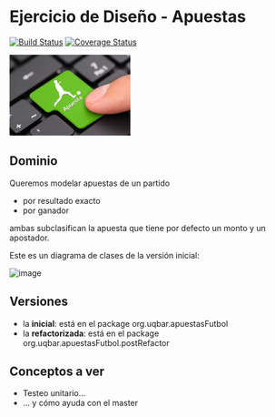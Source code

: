 
# Ejercicio de Diseño - Apuestas

[![Build Status](https://travis-ci.org/uqbar-project/eg-apuestas-xtend.svg?branch=master)](https://travis-ci.org/uqbar-project/eg-apuestas-xtend) [![Coverage Status](https://coveralls.io/repos/github/uqbar-project/eg-apuestas-xtend/badge.svg?branch=master)](https://coveralls.io/github/uqbar-project/eg-apuestas-xtend?branch=master)

<img src="images/apuestas.jpg" width="213px" height="142px"/>

## Dominio

Queremos modelar apuestas de un partido

* por resultado exacto
* por ganador

ambas subclasifican la apuesta que tiene por defecto un monto y un apostador.

Este es un diagrama de clases de la versión inicial:

![image](images/classDiagram.png)

## Versiones

* la **inicial**: está en el package org.uqbar.apuestasFutbol
* la **refactorizada**: está en el package org.uqbar.apuestasFutbol.postRefactor

## Conceptos a ver

* Testeo unitario...
* ... y cómo ayuda con el master



